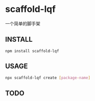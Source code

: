 # scaffold-lqf

一个简单的脚手架

## INSTALL

```shell
npm install scaffold-lqf
```

## USAGE

```sh
npx scaffold-lqf create [package-name]
```

## TODO
